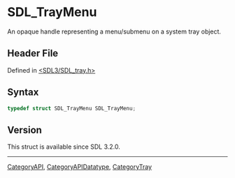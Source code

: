 # SDL_TrayMenu

An opaque handle representing a menu/submenu on a system tray object.

## Header File

Defined in [<SDL3/SDL_tray.h>](https://github.com/libsdl-org/SDL/blob/main/include/SDL3/SDL_tray.h)

## Syntax

```c
typedef struct SDL_TrayMenu SDL_TrayMenu;
```

## Version

This struct is available since SDL 3.2.0.





----
[CategoryAPI](CategoryAPI), [CategoryAPIDatatype](CategoryAPIDatatype), [CategoryTray](CategoryTray)

